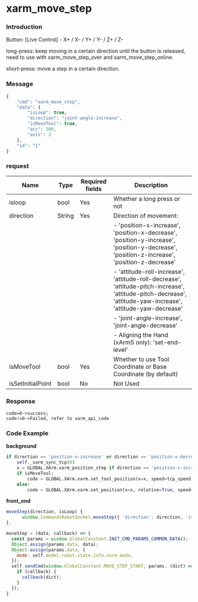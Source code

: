 # xarm\_move\_step

### Introduction

Button: \[Live Control] - X+ / X- / Y+ / Y- / Z+ / Z-

long-press: keep moving in a certain direction until the button is released, need to use with xarm\_move\_step\_over and xarm\_move\_step\_online.

short-press: move a step in a certain direction.

### Message

```php
{
    "cmd": "xarm_move_step",
    "data": {
        "isLoop": true,
        "direction": "joint-angle-increase",
        "isMoveTool": true,
        "acc": 500,
        "axis": 3
    },
    "id": "1"
}
```
### request

| Name               | Type   | Required fields | Description                                                                                                                                                     |
|--------------------|--------|-----------------|-----------------------------------------------------------------------------------------------------------------------------------------------------------------|
| isloop             | bool   | Yes             | Whether a long press or not                                                                                                                                     |
| direction          | String | Yes             | Direction of movement:                                                                                                                                            |
|                    |        |                 | - 'position-x-increase', 'position-x-decrease', 'position-y-increase', 'position-y-decrease', 'position-z-increase', 'position-z-decrease'                     |
|                    |        |                 | - 'attitude-roll-increase', 'attitude-roll-decrease', 'attitude-pitch-increase', 'attitude-pitch-decrease', 'attitude-yaw-increase', 'attitude-yaw-decrease'   |
|                    |        |                 | - 'joint-angle-increase', 'joint-angle-decrease'                                                                                                               |
|                    |        |                 | - Aligning the Hand (xArm5 only): 'set-end-level'                                                                                                             |
| isMoveTool         | bool   | Yes             | Whether to use Tool Coordinate or Base Coordinate (by default)                                                                                                 |
| isSetInitialPoint  | bool   | No              | Not Used                                                                                                                                                       |



### Response
```
code=0->success;
code!=0->Failed, refer to xarm_api_code
```


### Code Example

**background**

```python
if direction == 'position-x-increase' or direction == 'position-x-decrease':
    self._xarm_sync_tcp(0)
    x = GLOBAL.XArm.xarm_position_step if direction == 'position-x-increase' else -GLOBAL.XArm.xarm_position_step
    if isMoveTool:
        code = GLOBAL.XArm.xarm.set_tool_position(x=x, speed=tcp_speed)
    else:
        code = GLOBAL.XArm.xarm.set_position(x=x, relative=True, speed=tcp_speed)
```
**front\_end**

```javascript
moveStep(direction, isLoop) {
      window.CommandsRobotSocket.moveStep({ 'direction': direction, 'isLoop': isLoop, 'isMoveTool': this.isToolCoord });
},

moveStep = (data, callback) => {
  const params = window.GlobalConstant.INIT_CMD_PARAMS_COMMON_DATA();
  Object.assign(params.data, data);
  Object.assign(params.data, {
    mode: self.model.robot.state.info.xarm_mode,
  });
  self.sendCmd(window.GlobalConstant.MOVE_STEP_START, params, (dict) => {
    if (callback) {
      callback(dict);
    }
  });
}
```
